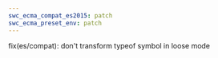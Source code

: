 ```yaml
---
swc_ecma_compat_es2015: patch
swc_ecma_preset_env: patch
---
```


fix(es/compat): don't transform typeof symbol in loose mode

